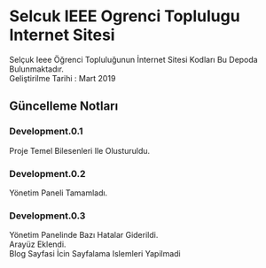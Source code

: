 # Selcuk IEEE Ogrenci Toplulugu Internet Sitesi
Selçuk Ieee Öğrenci Topluluğunun İnternet Sitesi Kodları Bu Depoda Bulunmaktadır. <br/>
Geliştirilme Tarihi : Mart 2019 <br/>

## Güncelleme Notları

### Development.0.1
Proje Temel Bilesenleri Ile Olusturuldu.

### Development.0.2
Yönetim Paneli Tamamladı.

### Development.0.3
Yönetim Panelinde Bazı Hatalar Giderildi. <br/>
Arayüz Eklendi. <br/>
Blog Sayfasi İcin Sayfalama Islemleri Yapilmadi <br/>